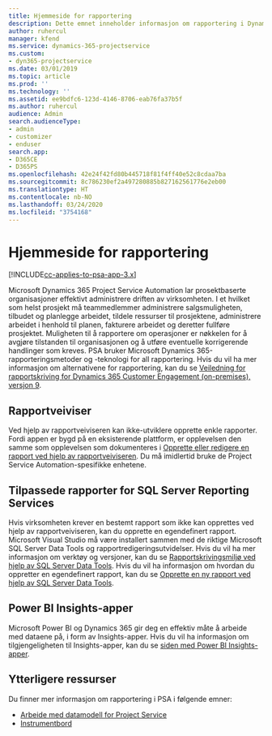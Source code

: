 ```yaml
---
title: Hjemmeside for rapportering
description: Dette emnet inneholder informasjon om rapportering i Dynamics 365 Project Service Automation.
author: ruhercul
manager: kfend
ms.service: dynamics-365-projectservice
ms.custom:
- dyn365-projectservice
ms.date: 03/01/2019
ms.topic: article
ms.prod: ''
ms.technology: ''
ms.assetid: ee9bdfc6-123d-4146-8706-eab76fa37b5f
ms.author: ruhercul
audience: Admin
search.audienceType:
- admin
- customizer
- enduser
search.app:
- D365CE
- D365PS
ms.openlocfilehash: 42e24f42fd80b445718f81f4ff40e52c8cdaa7ba
ms.sourcegitcommit: 8c786230ef2a497280885b827162561776e2eb00
ms.translationtype: HT
ms.contentlocale: nb-NO
ms.lasthandoff: 03/24/2020
ms.locfileid: "3754168"
---
```

# <a name="reporting-home-page"></a>Hjemmeside for rapportering

[!INCLUDE[cc-applies-to-psa-app-3.x](../includes/cc-applies-to-psa-app-3x.md)]

Microsoft Dynamics 365 Project Service Automation lar prosektbaserte organisasjoner effektivt administrere driften av virksomheten. I et hvilket som helst prosjekt må teammedlemmer administrere salgsmuligheten, tilbudet og planlegge arbeidet, tildele ressurser til prosjektene, administrere arbeidet i henhold til planen, fakturere arbeidet og deretter fullføre prosjektet. Muligheten til å rapportere om operasjoner er nøkkelen for å avgjøre tilstanden til organisasjonen og å utføre eventuelle korrigerende handlinger som kreves. PSA bruker Microsoft Dynamics 365-rapporteringsmetoder og -teknologi for all rapportering. Hvis du vil ha mer informasjon om alternativene for rapportering, kan du se [Veiledning for rapportskriving for Dynamics 365 Customer Engagement (on-premises), versjon 9](../analytics/reporting-analytics-with-dynamics-365.md).

## <a name="report-wizard"></a>Rapportveiviser

Ved hjelp av rapportveiviseren kan ikke-utviklere opprette enkle rapporter. Fordi appen er bygd på en eksisterende plattform, er opplevelsen den samme som opplevelsen som dokumenteres i [Opprette eller redigere en rapport ved hjelp av rapportveiviseren](../basics/create-edit-copy-report-wizard.md). Du må imidlertid bruke de Project Service Automation-spesifikke enhetene.

## <a name="custom-sql-server-reporting-services-reports"></a>Tilpassede rapporter for SQL Server Reporting Services

Hvis virksomheten krever en bestemt rapport som ikke kan opprettes ved hjelp av rapportveiviseren, kan du opprette en egendefinert rapport. Microsoft Visual Studio må være installert sammen med de riktige Microsoft SQL Server Data Tools og rapportredigeringsutvidelser. Hvis du vil ha mer informasjon om verktøy og versjoner, kan du se [Rapportskrivingsmiljø ved hjelp av SQL Server Data Tools](../analytics/report-writing-environment-using-sql-server-data-tools.md). Hvis du vil ha informasjon om hvordan du oppretter en egendefinert rapport, kan du se [Opprette en ny rapport ved hjelp av SQL Server Data Tools](../analytics/create-a-new-report-using-sql-server-data-tools.md).

## <a name="power-bi-insights-apps"></a>Power BI Insights-apper

Microsoft Power BI og Dynamics 365 gir deg en effektiv måte å arbeide med dataene på, i form av Insights-apper. Hvis du vil ha informasjon om tilgjengeligheten til Insights-apper, kan du se [siden med Power BI Insights-apper](https://powerbi.microsoft.com/power-bi-insights-apps/).


## <a name="additional-resources"></a>Ytterligere ressurser
Du finner mer informasjon om rapportering i PSA i følgende emner:

- [Arbeide med datamodell for Project Service](reports-working-project-service-data-model.md)
- [Instrumentbord](reports-dashboards.md)

